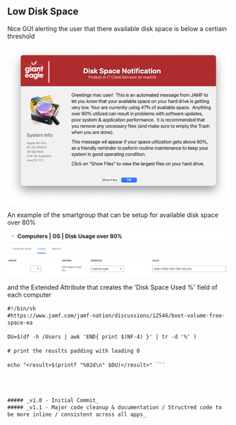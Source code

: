 ## Low Disk Space

Nice GUI alerting the user that there available disk space is below a certiain threshold

![](/LowDiskSpace/LowDiskSpace.png)

An example of the smartgroup that can be setup for available disk space over 80%

![](/LowDiskSpace/SmartGroup.png)

and the Extended Attribute that creates the 'Disk Space Used %' field of each computer

```
#!/bin/sh
#https://www.jamf.com/jamf-nation/discussions/12546/boot-volume-free-space-ea

DU=$(df -h /Users | awk 'END{ print $(NF-4) }' | tr -d '%' )

# print the reuslts padding with leading 0

echo "<result>$(printf "%02d\n" $DU)</result>" ```




##### _v1.0 - Initial Commit_
##### _v1.1 - Major code cleanup & documentation / Structred code to be more inline / consistent across all apps_

